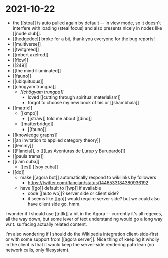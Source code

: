 # 2021-10-22

- the [[stoa]] is auto pulled again by default -- in view mode, so it doesn't interfere with loading (steal focus) and also presents nicely in nodes like [[node club]].
- [[hedgedoc]] broke for a bit, thank you everyone for the bug reports!
- [[multiverse]]
- [[twitgreed]]
- [[robert axelrod]]
- [[flow]]
- [[249]]
- [[the mind illuminated]]
- [[fauno]]
- [[ubiquituous]]
- [[chogyam trungpa]]
  - *[[chögyam trungpa]]*
    - loved [[cutting through spiritual materialism]]
    - forgot to choose my new book of his or [[shambhala]]
- [[matrix]]
  - [[xmpp]]
    - [[straw]] told me about [[dino]]
  - [[matterbridge]]
    - [[fauno]]
- [[knowledge graphs]]
- [[an invitation to applied category theory]]
- [[lemmy]]
- [[Flancia]], o [[[Las Aventuras de Lurup y Burupardo]]]
- [[paula trama]]
- [[i am cuba]] 
  - [[es]] [[soy cuba]]
- [[do]]
  - make [[agora bot]] automatically respond to wikilinks by followers
    - https://twitter.com/flancian/status/1446533184380936192
  - have [[go]] default to [[wp]] if available
    - code [[auto wp]]? server side or client side?
    - it seems like [[go]] would require server side? but we could also have client side go. hmm.

I wonder if I should use [[ntlk]] a bit in the Agora -- currently it's all regexes, all the way down, but some lever of text understanding would go a long way w.r.t. surfacing actually related content.

I'm also wondering if I should do the Wikipedia integration client-side-first or with some support from [[agora server]]. Nice thing of keeping it wholly in the client is that it would keep the server-side rendering path lean (no network calls, only filesystem).